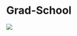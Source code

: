 # Grad-School
<img src="https://github-readme-stats.vercel.app/api/top-langs/?username=본인아이디&layout=compact"><br><br>

